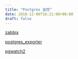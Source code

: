 ```yaml
---
title: "Postgres 监控"
date: 2018-12-06T16:21:08+08:00
draft: false
---
```


[zabbix](https://github.com/cavaliercoder/libzbxpgsql)

[postgres_exporter](https://github.com/wrouesnel/postgres_exporter)

[pgwatch2](https://github.com/cybertec-postgresql/pgwatch2)
